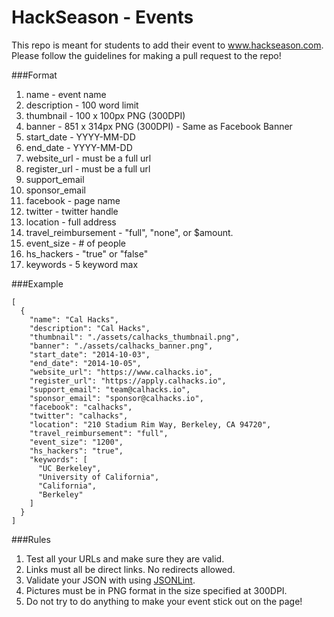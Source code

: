 HackSeason - Events
=========

This repo is meant for students to add their event to www.hackseason.com. Please follow the guidelines for making a pull request to the repo!

###Format

  1. name - event name
  2. description - 100 word limit
  3. thumbnail - 100 x 100px PNG (300DPI)
  4. banner - 851 x 314px PNG (300DPI) - Same as Facebook Banner
  5. start_date - YYYY-MM-DD
  6. end_date - YYYY-MM-DD
  7. website_url - must be a full url
  8. register_url - must be a full url
  9. support_email
  10. sponsor_email
  11. facebook - page name
  12. twitter - twitter handle
  13. location - full address
  14. travel_reimbursement - "full", "none", or $amount.
  15. event_size - # of people
  16. hs_hackers - "true" or "false"
  17. keywords - 5 keyword max


###Example
```
[
  {
    "name": "Cal Hacks",
    "description": "Cal Hacks",
    "thumbnail": "./assets/calhacks_thumbnail.png",
    "banner": "./assets/calhacks_banner.png",
    "start_date": "2014-10-03",
    "end_date": "2014-10-05",
    "website_url": "https://www.calhacks.io",
    "register_url": "https://apply.calhacks.io",
    "support_email": "team@calhacks.io",
    "sponsor_email": "sponsor@calhacks.io",
    "facebook": "calhacks",
    "twitter": "calhacks",
    "location": "210 Stadium Rim Way, Berkeley, CA 94720",
    "travel_reimbursement": "full",
    "event_size": "1200",
    "hs_hackers": "true",
    "keywords": [
      "UC Berkeley",
      "University of California",
      "California",
      "Berkeley"
    ]
  }
]
```

###Rules
1. Test all your URLs and make sure they are valid.
2. Links must all be direct links. No redirects allowed.
2. Validate your JSON with using [JSONLint](http://jsonlint.com/).
3. Pictures must be in PNG format in the size specified at 300DPI.
4. Do not try to do anything to make your event stick out on the page!
